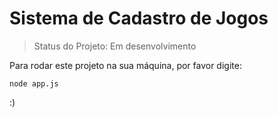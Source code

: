# Sistema de Cadastro de Jogos

> Status do Projeto: Em desenvolvimento

Para rodar este projeto na sua máquina, por favor digite: 

```
node app.js
```
:)